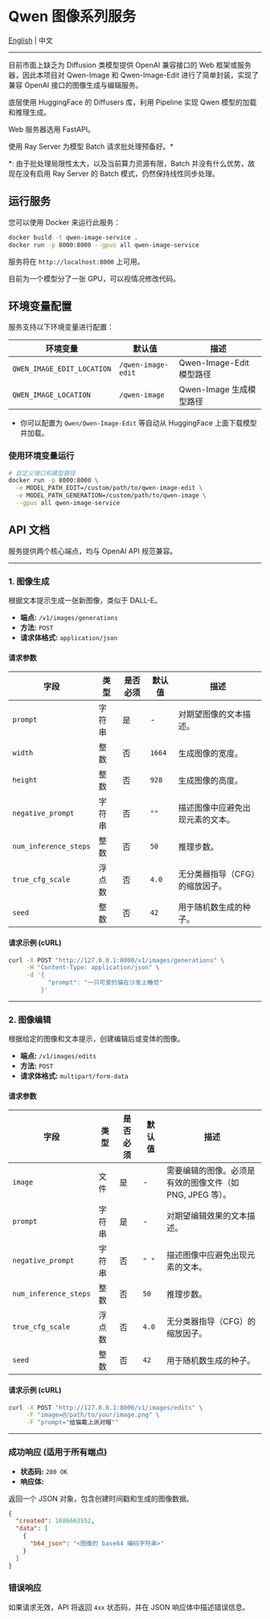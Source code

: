 # Qwen 图像系列服务

[English](README_EN.md) | 中文

---

目前市面上缺乏为 Diffusion 类模型提供 OpenAI 兼容接口的 Web 框架或服务器，因此本项目对 Qwen-Image 和 Qwen-Image-Edit 进行了简单封装，实现了兼容 OpenAI 接口的图像生成与编辑服务。

底层使用 HuggingFace 的 Diffusers 库，利用 Pipeline 实现 Qwen 模型的加载和推理生成。

Web 服务器选用 FastAPI。

使用 Ray Server 为模型 Batch 请求批处理预备好。*

*: 由于批处理局限性太大，以及当前算力资源有限，Batch 并没有什么优势，故现在没有启用 Ray Server 的 Batch 模式，仍然保持线性同步处理。

## 运行服务

您可以使用 Docker 来运行此服务：

```bash
docker build -t qwen-image-service .
docker run -p 8000:8000 --gpus all qwen-image-service
```

服务将在 `http://localhost:8000` 上可用。

目前为一个模型分了一张 GPU，可以视情况修改代码。

## 环境变量配置

服务支持以下环境变量进行配置：

| 环境变量 | 默认值 | 描述 |
| -------- | ------ | ---- |
| `QWEN_IMAGE_EDIT_LOCATION` | `/qwen-image-edit` | Qwen-Image-Edit 模型路径 |
| `QWEN_IMAGE_LOCATION` | `/qwen-image` | Qwen-Image 生成模型路径 |

- 你可以配置为 `Qwen/Qwen-Image-Edit` 等自动从 HuggingFace 上面下载模型并加载。

### 使用环境变量运行

```bash
# 自定义端口和模型路径
docker run -p 8000:8000 \
  -e MODEL_PATH_EDIT=/custom/path/to/qwen-image-edit \
  -e MODEL_PATH_GENERATION=/custom/path/to/qwen-image \
  --gpus all qwen-image-service
```

## API 文档

服务提供两个核心端点，均与 OpenAI API 规范兼容。

---

### 1. 图像生成

根据文本提示生成一张新图像，类似于 DALL-E。

- **端点:** `/v1/images/generations`
- **方法:** `POST`
- **请求体格式:** `application/json`

#### 请求参数

| 字段                  | 类型    | 是否必须 | 默认值   | 描述                                     |
| --------------------- | ------- | -------- | -------- | ---------------------------------------- |
| `prompt`              | 字符串  | 是       | -        | 对期望图像的文本描述。                   |
| `width`               | 整数    | 否       | `1664`   | 生成图像的宽度。                         |
| `height`              | 整数    | 否       | `928`    | 生成图像的高度。                         |
| `negative_prompt`     | 字符串  | 否       | `""`     | 描述图像中应避免出现元素的文本。         |
| `num_inference_steps` | 整数    | 否       | `50`     | 推理步数。                               |
| `true_cfg_scale`      | 浮点数  | 否       | `4.0`    | 无分类器指导（CFG）的缩放因子。          |
| `seed`                | 整数    | 否       | `42`     | 用于随机数生成的种子。                   |

#### 请求示例 (cURL)

```bash
curl -X POST "http://127.0.0.1:8000/v1/images/generations" \
     -H "Content-Type: application/json" \
     -d '{
           "prompt": "一只可爱的猫在沙发上睡觉"
         }'
```

---

### 2. 图像编辑

根据给定的图像和文本提示，创建编辑后或变体的图像。

- **端点:** `/v1/images/edits`
- **方法:** `POST`
- **请求体格式:** `multipart/form-data`

#### 请求参数

| 字段                  | 类型    | 是否必须 | 默认值   | 描述                                     |
| --------------------- | ------- | -------- | -------- | ---------------------------------------- |
| `image`               | 文件    | 是       | -        | 需要编辑的图像。必须是有效的图像文件（如 PNG, JPEG 等）。  |
| `prompt`              | 字符串  | 是       | -        | 对期望编辑效果的文本描述。               |
| `negative_prompt`     | 字符串  | 否       | `" "`    | 描述图像中应避免出现元素的文本。         |
| `num_inference_steps` | 整数    | 否       | `50`     | 推理步数。                               |
| `true_cfg_scale`      | 浮点数  | 否       | `4.0`    | 无分类器指导（CFG）的缩放因子。          |
| `seed`                | 整数    | 否       | `42`     | 用于随机数生成的种子。                   |

#### 请求示例 (cURL)

```bash
curl -X POST "http://127.0.0.1:8000/v1/images/edits" \
     -F "image=@/path/to/your/image.png" \
     -F "prompt="给猫戴上派对帽""
```

---

### 成功响应 (适用于所有端点)

- **状态码:** `200 OK`
- **响应体:**

返回一个 JSON 对象，包含创建时间戳和生成的图像数据。

```json
{
  "created": 1686663552,
  "data": [
    {
      "b64_json": "<图像的 base64 编码字符串>"
    }
  ]
}
```

### 错误响应

如果请求无效，API 将返回 `4xx` 状态码，并在 JSON 响应体中描述错误信息。
